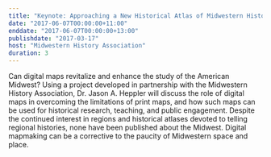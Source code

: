 ```yaml
---
title: "Keynote: Approaching a New Historical Atlas of Midwestern History with Deep Maps and Digital History"
date: "2017-06-07T00:00:00+11:00"
enddate: "2017-06-07T00:00:00+13:00"
publishdate: "2017-03-17"
host: "Midwestern History Association"
duration: 3
---
```


Can digital maps revitalize and enhance the study of the American Midwest? Using a project developed in partnership with the Midwestern History Association, Dr. Jason A. Heppler will discuss the role of digital maps in overcoming the limitations of print maps, and how such maps can be used for historical research, teaching, and public engagement. Despite the continued interest in regions and historical atlases devoted to telling regional histories, none have been published about the Midwest. Digital mapmaking can be a corrective to the paucity of Midwestern space and place.